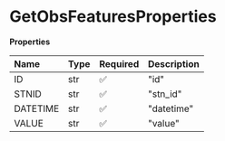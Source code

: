 # GetObsFeaturesProperties

**Properties**

| Name     | Type | Required | Description |
| :------- | :--- | :------- | :---------- |
| ID       | str  | ✅       | "id"        |
| STNID    | str  | ✅       | "stn_id"    |
| DATETIME | str  | ✅       | "datetime"  |
| VALUE    | str  | ✅       | "value"     |

<!-- This file was generated by liblab | https://liblab.com/ -->
